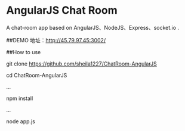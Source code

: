 AngularJS Chat Room
=====================
A chat-room app based on AngularJS、NodeJS、Express、socket.io .

##DEMO
地址：http://45.79.97.45:3002/

##How to use

  git clone https://github.com/sheila1227/ChatRoom-AngularJS
  
  cd ChatRoom-AngularJS
  
  ...
  
  npm install
  
  ...
  
  node app.js
